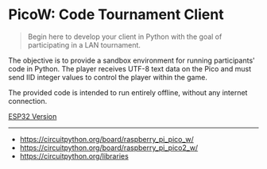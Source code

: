 # PicoW: Code Tournament Client

> Begin here to develop your client in Python with the goal of participating in a LAN tournament.

The objective is to provide a sandbox environment for running participants' code in Python.
The player receives UTF-8 text data on the Pico and must send IID integer values to control the player within the game.

The provided code is intended to run entirely offline, without any internet connection.

[ESP32 Version](https://github.com/EloiStree/2026_01_01_ESP32_CodeTournamentClient)

-----

- https://circuitpython.org/board/raspberry_pi_pico_w/
- https://circuitpython.org/board/raspberry_pi_pico2_w/
- https://circuitpython.org/libraries
